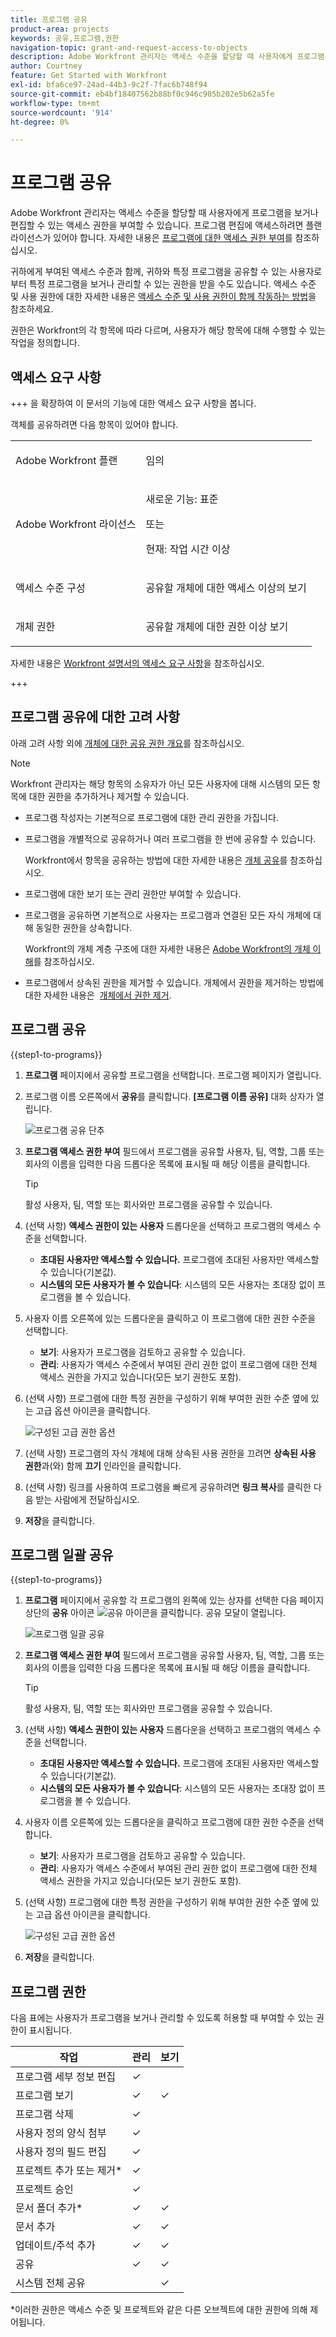```yaml
---
title: 프로그램 공유
product-area: projects
keywords: 공유,프로그램,권한
navigation-topic: grant-and-request-access-to-objects
description: Adobe Workfront 관리자는 액세스 수준을 할당할 때 사용자에게 프로그램을 보거나 편집할 수 있는 액세스 권한을 부여할 수 있습니다. 프로그램 편집에 액세스하려면 플랜 라이선스가 있어야 합니다.
author: Courtney
feature: Get Started with Workfront
exl-id: bfa6ce97-24ad-44b3-9c2f-7fac6b748f94
source-git-commit: eb4bf18407562b88bf0c946c905b202e5b62a5fe
workflow-type: tm+mt
source-wordcount: '914'
ht-degree: 0%

---
```


# 프로그램 공유


Adobe Workfront 관리자는 액세스 수준을 할당할 때 사용자에게 프로그램을 보거나 편집할 수 있는 액세스 권한을 부여할 수 있습니다. 프로그램 편집에 액세스하려면 플랜 라이선스가 있어야 합니다. 자세한 내용은 [프로그램에 대한 액세스 권한 부여](../../administration-and-setup/add-users/configure-and-grant-access/grant-access-programs.md)를 참조하십시오.

귀하에게 부여된 액세스 수준과 함께, 귀하와 특정 프로그램을 공유할 수 있는 사용자로부터 특정 프로그램을 보거나 관리할 수 있는 권한을 받을 수도 있습니다. 액세스 수준 및 사용 권한에 대한 자세한 내용은 [액세스 수준 및 사용 권한이 함께 작동하는 방법](../../administration-and-setup/add-users/access-levels-and-object-permissions/how-access-levels-permissions-work-together.md)을 참조하세요.

권한은 Workfront의 각 항목에 따라 다르며, 사용자가 해당 항목에 대해 수행할 수 있는 작업을 정의합니다.


## 액세스 요구 사항

+++ 을 확장하여 이 문서의 기능에 대한 액세스 요구 사항을 봅니다.

객체를 공유하려면 다음 항목이 있어야 합니다.

<table style="table-layout:auto"> 
 <col> 
 <col> 
 <tbody> 
  <tr> 
   <td role="rowheader">Adobe Workfront 플랜</td> 
   <td> <p>임의 </p> </td> 
  </tr> 
  <tr> 
   <td role="rowheader">Adobe Workfront 라이선스</td> 
   <td> <p>새로운 기능: 표준</p> 
   또는
   <p>현재: 작업 시간 이상</p>
   </td> 
  </tr> 
  <tr> 
   <td role="rowheader">액세스 수준 구성</td> 
   <td> <p>공유할 개체에 대한 액세스 이상의 보기</p> </td> 
  </tr> 
  <tr> 
   <td role="rowheader">개체 권한</td> 
   <td> <p>공유할 개체에 대한 권한 이상 보기</p></td> 
  </tr> 
 </tbody> 
</table>

자세한 내용은 [Workfront 설명서의 액세스 요구 사항](/help/quicksilver/administration-and-setup/add-users/access-levels-and-object-permissions/access-level-requirements-in-documentation.md)을 참조하십시오.

+++

## 프로그램 공유에 대한 고려 사항

아래 고려 사항 외에 [개체에 대한 공유 권한 개요](../../workfront-basics/grant-and-request-access-to-objects/sharing-permissions-on-objects-overview.md)를 참조하십시오.

>[!NOTE]
>
>Workfront 관리자는 해당 항목의 소유자가 아닌 모든 사용자에 대해 시스템의 모든 항목에 대한 권한을 추가하거나 제거할 수 있습니다.

* 프로그램 작성자는 기본적으로 프로그램에 대한 관리 권한을 가집니다.

* 프로그램을 개별적으로 공유하거나 여러 프로그램을 한 번에 공유할 수 있습니다.

  Workfront에서 항목을 공유하는 방법에 대한 자세한 내용은 [개체 공유](../../workfront-basics/grant-and-request-access-to-objects/share-an-object.md)를 참조하십시오.

* 프로그램에 대한 보기 또는 관리 권한만 부여할 수 있습니다.

* 프로그램을 공유하면 기본적으로 사용자는 프로그램과 연결된 모든 자식 개체에 대해 동일한 권한을 상속합니다.

  Workfront의 개체 계층 구조에 대한 자세한 내용은 [Adobe Workfront의 개체 이해](../../workfront-basics/navigate-workfront/workfront-navigation/understand-objects.md)를 참조하십시오.

* 프로그램에서 상속된 권한을 제거할 수 있습니다. 개체에서 권한을 제거하는 방법에 대한 자세한 내용은  [개체에서 권한 제거](../../workfront-basics/grant-and-request-access-to-objects/remove-permissions-from-objects.md).

## 프로그램 공유

{{step1-to-programs}}

1. **프로그램** 페이지에서 공유할 프로그램을 선택합니다. 프로그램 페이지가 열립니다.

1. 프로그램 이름 오른쪽에서 **공유**&#x200B;를 클릭합니다. **[프로그램 이름 공유]** 대화 상자가 열립니다.

   ![프로그램 공유 단추](assets/share-program-button.png)

1. **프로그램 액세스 권한 부여** 필드에서 프로그램을 공유할 사용자, 팀, 역할, 그룹 또는 회사의 이름을 입력한 다음 드롭다운 목록에 표시될 때 해당 이름을 클릭합니다.

   >[!TIP]
   >
   >활성 사용자, 팀, 역할 또는 회사와만 프로그램을 공유할 수 있습니다.


1. (선택 사항) **액세스 권한이 있는 사용자** 드롭다운을 선택하고 프로그램의 액세스 수준을 선택합니다.

   * **초대된 사용자만 액세스할 수 있습니다.** 프로그램에 초대된 사용자만 액세스할 수 있습니다(기본값).
   * **시스템의 모든 사용자가 볼 수 있습니다**: 시스템의 모든 사용자는 초대장 없이 프로그램을 볼 수 있습니다.


1. 사용자 이름 오른쪽에 있는 드롭다운을 클릭하고 이 프로그램에 대한 권한 수준을 선택합니다.

   * **보기**: 사용자가 프로그램을 검토하고 공유할 수 있습니다.
   * **관리**: 사용자가 액세스 수준에서 부여된 관리 권한 없이 프로그램에 대한 전체 액세스 권한을 가지고 있습니다(모든 보기 권한도 포함).

1. (선택 사항) 프로그램에 대한 특정 권한을 구성하기 위해 부여한 권한 수준 옆에 있는 고급 옵션 아이콘을 클릭합니다.

   ![구성된 고급 권한 옵션](assets/advanced-options-icon.png)

1. (선택 사항) 프로그램의 자식 개체에 대해 상속된 사용 권한을 끄려면 **상속된 사용 권한**&#x200B;과(와) 함께 **끄기** 인라인을 클릭합니다.

1. (선택 사항) 링크를 사용하여 프로그램을 빠르게 공유하려면 **링크 복사**&#x200B;를 클릭한 다음 받는 사람에게 전달하십시오.

1. **저장**&#x200B;을 클릭합니다.

## 프로그램 일괄 공유

{{step1-to-programs}}

1. **프로그램** 페이지에서 공유할 각 프로그램의 왼쪽에 있는 상자를 선택한 다음 페이지 상단의 **공유** 아이콘 ![공유 아이콘](assets/share-icon.png)을 클릭합니다. 공유 모달이 열립니다.

   ![프로그램 일괄 공유](assets/bulk-share-programs.png)

1. **프로그램 액세스 권한 부여** 필드에서 프로그램을 공유할 사용자, 팀, 역할, 그룹 또는 회사의 이름을 입력한 다음 드롭다운 목록에 표시될 때 해당 이름을 클릭합니다.

   >[!TIP]
   >
   >활성 사용자, 팀, 역할 또는 회사와만 프로그램을 공유할 수 있습니다.


1. (선택 사항) **액세스 권한이 있는 사용자** 드롭다운을 선택하고 프로그램의 액세스 수준을 선택합니다.

   * **초대된 사용자만 액세스할 수 있습니다.** 프로그램에 초대된 사용자만 액세스할 수 있습니다(기본값).
   * **시스템의 모든 사용자가 볼 수 있습니다**: 시스템의 모든 사용자는 초대장 없이 프로그램을 볼 수 있습니다.


1. 사용자 이름 오른쪽에 있는 드롭다운을 클릭하고 프로그램에 대한 권한 수준을 선택합니다.

   * **보기**: 사용자가 프로그램을 검토하고 공유할 수 있습니다.
   * **관리**: 사용자가 액세스 수준에서 부여된 관리 권한 없이 프로그램에 대한 전체 액세스 권한을 가지고 있습니다(모든 보기 권한도 포함).

1. (선택 사항) 프로그램에 대한 특정 권한을 구성하기 위해 부여한 권한 수준 옆에 있는 고급 옵션 아이콘을 클릭합니다.

   ![구성된 고급 권한 옵션](assets/advanced-options-icon.png)

1. **저장**&#x200B;을 클릭합니다.

## 프로그램 권한

다음 표에는 사용자가 프로그램을 보거나 관리할 수 있도록 허용할 때 부여할 수 있는 권한이 표시됩니다.

| **작업** | **관리** | **보기** |
|---|---|---|
| 프로그램 세부 정보 편집 | ✓ |   |
| 프로그램 보기 | ✓ | ✓ |
| 프로그램 삭제 | ✓ |   |
| 사용자 정의 양식 첨부 | ✓ |   |
| 사용자 정의 필드 편집 | ✓ |   |
| 프로젝트 추가 또는 제거&#42; | ✓ |   |
| 프로젝트 승인 | ✓ |   |
| 문서 폴더 추가&#42; | ✓ | ✓ |
| 문서 추가 | ✓ | ✓ |
| 업데이트/주석 추가 | ✓ | ✓ |
| 공유 | ✓ | ✓ |
| 시스템 전체 공유 |   | ✓ |

*이러한 권한은 액세스 수준 및 프로젝트와 같은 다른 오브젝트에 대한 권한에 의해 제어됩니다.


